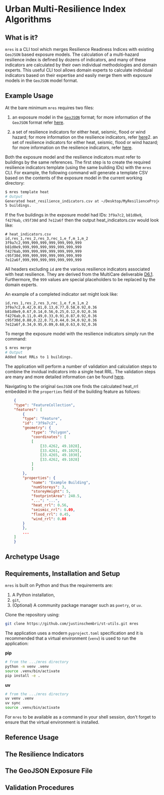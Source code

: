 # Urban Multi-Resilience Index Algorithms

## What is it?

`mres` is a CLI tool which merges Resilience Readiness Indices with existing
`GeoJSON` based exposure models. The calculation of a multi-hazard resilience
index is defined by dozens of indicators, and many of these indicators are
calculated by their own individual methodologies and domain experts. This useful
CLI tool allows domain experts to calculate individual indicators based on their
expertise and easily merge them with exposure models in the `GeoJSON` model
format.

## Example Usage

At the bare minimum `mres` requires two files:

1. an exposure model in the [`GeoJSON`](https://geojson.org/) format; for more
   information of the `GeoJSON` format refer [here](#the-geojson-exposure-file).

2. a set of resilience indicators for either heat, seismic, flood or wind
   hazard; for more information on the resilience indicators, refer [here]()2.
   an set of resilience indicators for either heat, seismic, flood or wind
   hazard; for more information on the resilience indicators, refer
   [here](#the-resilience-indicators).

Both the exposure model and the resilience indicators must refer to buildings by
the same references. The first step is to create the required resilience
indicators template (using the same building IDs) with the `mres` CLI. For
example, the following command will generate a template CSV based on the
contents of the exposure model in the current working directory:

```bash
$ mres template heat
# Output
Generated heat_resilience_indicators.csv at ~/Desktop/MyResilienceProject for
5 buildings.
```

If the five buildings in the exposure model had IDs: `3f9a7c2`, `b81d0e9`,
`f4276ab`, `c95f30d` and `7e12a6f` then the output
heat_indicators.csv would look like:

```csv
# heat_indicators.csv
id,res_1,res_2,res_3,rec_1,e_f,m_1,m_2
3f9a7c2,999,999,999,999,999,999,999
b81d0e9,999,999,999,999,999,999,999
f4276ab,999,999,999,999,999,999,999
c95f30d,999,999,999,999,999,999,999
7e12a6f,999,999,999,999,999,999,999
```

All headers excluding `id` are the various resilience indicators associated with
heat resilience. They are derived from the MultiCare deliverable
[D6.1](https://multicare-project.eu/wp-content/uploads/2024/09/D6.1-Framework-and-rating-system-for-resilient-buildings.pdf).
Furthermore, the `999` values are special placeholders to be replaced by the
domain experts. 

An example of a completed indicator set might look like:

```csv
id,res_1,res_2,res_3,rec_1,e_f,m_1,m_2
3f9a7c2,0.42,0.81,0.13,0.77,0.58,0.92,0.36
b81d0e9,0.67,0.14,0.56,0.25,0.12,0.92,0.36
f4276ab,0.11,0.49,0.33,0.91,0.87,0.92,0.36
c95f30d,0.88,0.22,0.71,0.44,0.34,0.92,0.36
7e12a6f,0.34,0.95,0.09,0.68,0.63,0.92,0.36
```

To merge the exposure model with the resilience indicators simply run the
command:

```bash
$ mres merge  
# Output
Added heat RRLs to 1 buildings.
```

The application will perform a number of validation and calculation steps to
combine the invidual indicators into a single heat RRL. The validation steps are
many and more detailed information can be found [here](#validation-procedures).

Navigating to the original `GeoJSON` one finds the calculated heat_rrl embedded
in the `properties` field of the building feature as follows:

```json
    {
    "type": "FeatureCollection",
    "features": [
        {
        "type": "Feature",
        "id": "3f9a7c2",
        "geometry": {
            "type": "Polygon",
            "coordinates": [
            [
                [33.4262, 49.1028],
                [33.4261, 49.1029],
                [33.4265, 49.1030],
                [33.4262, 49.1028]
            ]
            ]
        },
        "properties": {
            "name": "Example Building",
            "numStoreys": 3,
            "storeyHeight": 5,
            "footprintArea": 240.5,
            "...": "...",
            "heat_rrl": 0.56,
            "seismic_rrl": 0.09,
            "flood_rrl": 0.45,
            "wind_rrl": 0.08
        }
        },
        ...
    ]
    }
```

## Archetype Usage

## Requirements, Installation and Setup

`mres` is built on Python and thus the requirements are:

1. A Python installation,
2. `git`,
3. (Optional) A community package manager such as `poetry`, or `uv`.

Clone the repository using:

```bash
git clone https://github.com/justinschembri/st-utils.git mres
```

The application uses a modern `pyproject.toml` specification and it is
recommended that a virtual environment (`venv`) is used to run the application:

**pip**
```bash
# from the .../mres directory
python -m venv .venv
source .venv/bin/activate
pip install -e .
```

**uv**
```bash
# from the .../mres directory
uv venv .venv
uv sync
source .venv/bin/activate
```

For `mres` to be available as a command in your shell session, don't forget to
ensure that the virtual environment is installed.

## Reference Usage

## The Resilience Indicators

## The GeoJSON Exposure File

## Validation Procedures


